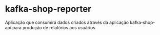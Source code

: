 # kafka-shop-reporter
Aplicação que consumirá dados criados através da aplicação kafka-shop-api para produção de relatórios aos usuários
